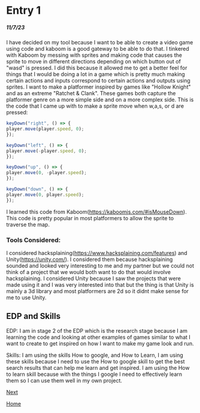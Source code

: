 # Entry 1
##### 11/7/23

  I have decided on my tool because I want to be able to create a video game using code and kaboom is a good gateway to be able to do that. I tinkered with Kaboom by messing with sprites and making code that causes the sprite to move in different directions depending on which button out of "wasd" is pressed. I did this because it allowed me to get a better feel for things that I would be doing a lot in a game which is pretty much making certain actions and inputs correspond to certain actions and outputs using sprites. I want to make a platformer inspired by games like "Hollow Knight" and as an extreme "Ratchet & Clank". These games both capture the platformer genre on a more simple side and on a more complex side. This is the code that I came up with to make a sprite move when w,a,s, or d are pressed:

  ```js
keyDown("right", () => {
  player.move(player.speed, 0);
});

keyDown("left", () => {
  player.move(-player.speed, 0);
});

keyDown("up", () => {
  player.move(0, -player.speed);
});

keyDown("down", () => {
  player.move(0, player.speed);
});
```
I learned this code from Kaboom(https://kaboomjs.com/#isMouseDown). This code is pretty popular in most platformers to allow the sprite to traverse the map.

### Tools Considered: 
I considered hacksplaining(https://www.hacksplaining.com/features) and Unity(https://unity.com/). I considered them because hacksplaining sounded and looked very interesting to me and my partner but we could not think of a project that we would both want to do that would involve hacksplaining. I considered Unity because I saw the projects that were made using it and I was very interested into that but the thing is that Unity is mainly a 3d library and most platformers are 2d so it didnt make sense for me to use Unity.


## EDP and Skills
EDP: I am in stage 2 of the EDP which is the research stage because I am learning the code and looking at other examples of games similar to what I want to create to get inspired on how I want to make my game look and run. 

Skills: I am using the skills How to google, and How to Learn, I am using these skills because I need to use the How to google skill to get the best search results that can help me learn and get inspired. I am using the How to learn skill because with the things I google I need to effectively learn them so I can use them well in my own project.


[Next](entry02.md)

[Home](../README.md)
